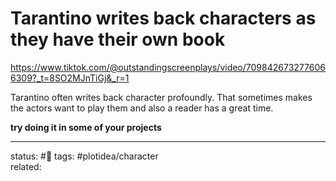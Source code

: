 # Tarantino writes back characters as they have their own book
https://www.tiktok.com/@outstandingscreenplays/video/7098426732776066309?_t=8SO2MJnTiGj&_r=1

Tarantino often writes back character profoundly.
That sometimes makes the actors want to play them and also a reader has a great time.

**try doing it in some of your projects**

---
status: #🌱
tags: #plotidea/character  
related: 